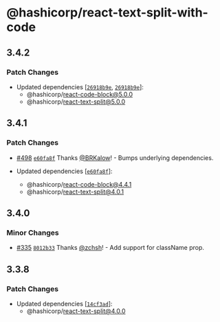 # @hashicorp/react-text-split-with-code

## 3.4.2

### Patch Changes

- Updated dependencies [[`26918b9e`](https://github.com/hashicorp/react-components/commit/26918b9e32b3d4882bb18786f09eaa63c178bbc6), [`26918b9e`](https://github.com/hashicorp/react-components/commit/26918b9e32b3d4882bb18786f09eaa63c178bbc6)]:
  - @hashicorp/react-code-block@5.0.0
  - @hashicorp/react-text-split@5.0.0

## 3.4.1

### Patch Changes

- [#498](https://github.com/hashicorp/react-components/pull/498) [`e60fa8f`](https://github.com/hashicorp/react-components/commit/e60fa8f437a98f97f6c0ed396f194192cf5e376e) Thanks [@BRKalow](https://github.com/BRKalow)! - Bumps underlying dependencies.

- Updated dependencies [[`e60fa8f`](https://github.com/hashicorp/react-components/commit/e60fa8f437a98f97f6c0ed396f194192cf5e376e)]:
  - @hashicorp/react-code-block@4.4.1
  - @hashicorp/react-text-split@4.0.1

## 3.4.0

### Minor Changes

- [#335](https://github.com/hashicorp/react-components/pull/335) [`8012b33`](https://github.com/hashicorp/react-components/commit/8012b33fa39d62b3227b3ad00e4e0cab683ffead) Thanks [@zchsh](https://github.com/zchsh)! - Add support for className prop.

## 3.3.8

### Patch Changes

- Updated dependencies [[`14cf3ad`](https://github.com/hashicorp/react-components/commit/14cf3ad2c8f20adfa1c50971f3646f66537a778b)]:
  - @hashicorp/react-text-split@4.0.0
